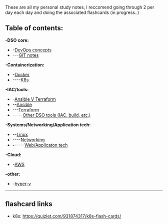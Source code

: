 These are all my personal study notes, I reccomend going through 2 per day each day and doing the associated flashcards (in progress..)

## Table of contents:

**-DSO core:**
- -[DevOps concepts](https://github.com/ReyFScode/DSO-notes/blob/main/DEVOPS%20concepts.md)
- ---[GIT notes](https://github.com/ReyFScode/DSO-notes/blob/main/GIT%20notes.md)

**-Containerization:**
- -[Docker](https://github.com/ReyFScode/DSO-notes/blob/main/Docker%20notes.md)
- ----[K8s](https://github.com/ReyFScode/DSO-notes/blob/main/Kubernetes%20notes.md)

**-IAC/tools:**
- -[Ansible V Terraform](https://github.com/ReyFScode/DSO-notes/blob/main/Ansible%20V%20terraform.md)
- --[Ansible](https://github.com/ReyFScode/DSO-notes/blob/main/Ansible%20Notes.md)
- ---[Terraform](https://github.com/ReyFScode/DSO-notes/blob/main/Terraform%20notes.md)
- -----[Other DSO tools (IAC, build, etc.)](https://github.com/ReyFScode/DSO-notes/blob/main/Other%20DSO%20tools.md)

**-Systems/Networking/Application tech:**
- --[Linux](https://github.com/ReyFScode/DSO-notes/blob/main/Linux%20%2B%20Bash%20scripting%20notes.md)
- ----[Networking](https://github.com/ReyFScode/DSO-notes/blob/main/Essential%20networking%20concepts.md)
- ------[Web/Applicaton tech](https://github.com/ReyFScode/DSO-notes/blob/main/Web%2BApplication%20technologies.md)

**-Cloud:**
- -[AWS](https://github.com/ReyFScode/DSO-notes/blob/main/AWS%20NOTES.md)

**-other:**
- -[hyper-v](https://github.com/ReyFScode/DSO-notes/blob/main/Hyper%20-%20V%20notes.md)



---
## flashcard links
- k8s: https://quizlet.com/931874317/k8s-flash-cards/

